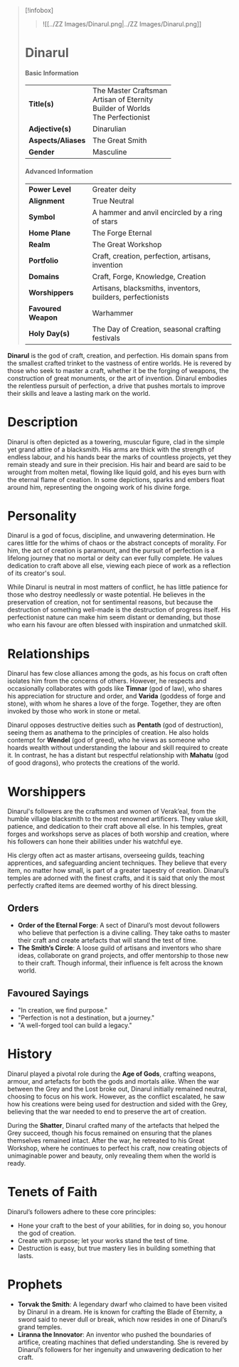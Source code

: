 > [!infobox]
> > ![[../ZZ Images/Dinarul.png|../ZZ Images/Dinarul.png]]  
> # Dinarul
> #### Basic Information
> |  |   |
> |---|---|
> | **Title(s)** | The Master Craftsman<br>Artisan of Eternity<br>Builder of Worlds<br>The Perfectionist |
> | **Adjective(s)** | Dinarulian |
> | **Aspects/Aliases** | The Great Smith |
> | **Gender** | Masculine |
> #### Advanced Information
> |  |  | 
> | --- | --- |
> | **Power Level** | Greater deity |
> | **Alignment** | True Neutral |
> | **Symbol** | A hammer and anvil encircled by a ring of stars |
> | **Home Plane** | The Forge Eternal |
> | **Realm** | The Great Workshop |
> | **Portfolio** | Craft, creation, perfection, artisans, invention |
> | **Domains** | Craft, Forge, Knowledge, Creation |
> | **Worshippers** | Artisans, blacksmiths, inventors, builders, perfectionists |
> | **Favoured Weapon** | Warhammer |
> | **Holy Day(s)** | The Day of Creation, seasonal crafting festivals |

**Dinarul** is the god of craft, creation, and perfection. His domain spans from the smallest crafted trinket to the vastness of entire worlds. He is revered by those who seek to master a craft, whether it be the forging of weapons, the construction of great monuments, or the art of invention. Dinarul embodies the relentless pursuit of perfection, a drive that pushes mortals to improve their skills and leave a lasting mark on the world.

# Description
Dinarul is often depicted as a towering, muscular figure, clad in the simple yet grand attire of a blacksmith. His arms are thick with the strength of endless labour, and his hands bear the marks of countless projects, yet they remain steady and sure in their precision. His hair and beard are said to be wrought from molten metal, flowing like liquid gold, and his eyes burn with the eternal flame of creation. In some depictions, sparks and embers float around him, representing the ongoing work of his divine forge.

# Personality
Dinarul is a god of focus, discipline, and unwavering determination. He cares little for the whims of chaos or the abstract concepts of morality. For him, the act of creation is paramount, and the pursuit of perfection is a lifelong journey that no mortal or deity can ever fully complete. He values dedication to craft above all else, viewing each piece of work as a reflection of its creator's soul. 

While Dinarul is neutral in most matters of conflict, he has little patience for those who destroy needlessly or waste potential. He believes in the preservation of creation, not for sentimental reasons, but because the destruction of something well-made is the destruction of progress itself. His perfectionist nature can make him seem distant or demanding, but those who earn his favour are often blessed with inspiration and unmatched skill.

# Relationships
Dinarul has few close alliances among the gods, as his focus on craft often isolates him from the concerns of others. However, he respects and occasionally collaborates with gods like **Timnar** (god of law), who shares his appreciation for structure and order, and **Varida** (goddess of forge and stone), with whom he shares a love of the forge. Together, they are often invoked by those who work in stone or metal.

Dinarul opposes destructive deities such as **Pentath** (god of destruction), seeing them as anathema to the principles of creation. He also holds contempt for **Wendel** (god of greed), who he views as someone who hoards wealth without understanding the labour and skill required to create it. In contrast, he has a distant but respectful relationship with **Mahatu** (god of good dragons), who protects the creations of the world.

# Worshippers
Dinarul's followers are the craftsmen and women of Verak’eal, from the humble village blacksmith to the most renowned artificers. They value skill, patience, and dedication to their craft above all else. In his temples, great forges and workshops serve as places of both worship and creation, where his followers can hone their abilities under his watchful eye. 

His clergy often act as master artisans, overseeing guilds, teaching apprentices, and safeguarding ancient techniques. They believe that every item, no matter how small, is part of a greater tapestry of creation. Dinarul’s temples are adorned with the finest crafts, and it is said that only the most perfectly crafted items are deemed worthy of his direct blessing.

## Orders
- **Order of the Eternal Forge**: A sect of Dinarul’s most devout followers who believe that perfection is a divine calling. They take oaths to master their craft and create artefacts that will stand the test of time.
- **The Smith’s Circle**: A loose guild of artisans and inventors who share ideas, collaborate on grand projects, and offer mentorship to those new to their craft. Though informal, their influence is felt across the known world.

## Favoured Sayings
- "In creation, we find purpose."
- "Perfection is not a destination, but a journey."
- "A well-forged tool can build a legacy."

# History
Dinarul played a pivotal role during the **Age of Gods**, crafting weapons, armour, and artefacts for both the gods and mortals alike. When the war between the Grey and the Lost broke out, Dinarul initially remained neutral, choosing to focus on his work. However, as the conflict escalated, he saw how his creations were being used for destruction and sided with the Grey, believing that the war needed to end to preserve the art of creation.

During the **Shatter**, Dinarul crafted many of the artefacts that helped the Grey succeed, though his focus remained on ensuring that the planes themselves remained intact. After the war, he retreated to his Great Workshop, where he continues to perfect his craft, now creating objects of unimaginable power and beauty, only revealing them when the world is ready.

# Tenets of Faith
Dinarul’s followers adhere to these core principles:
- Hone your craft to the best of your abilities, for in doing so, you honour the god of creation.
- Create with purpose; let your works stand the test of time.
- Destruction is easy, but true mastery lies in building something that lasts.

# Prophets
- **Torvak the Smith**: A legendary dwarf who claimed to have been visited by Dinarul in a dream. He is known for crafting the Blade of Eternity, a sword said to never dull or break, which now resides in one of Dinarul’s grand temples.
- **Liranna the Innovator**: An inventor who pushed the boundaries of artifice, creating machines that defied understanding. She is revered by Dinarul’s followers for her ingenuity and unwavering dedication to her craft.